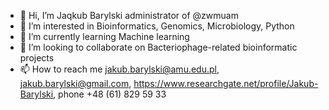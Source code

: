 - 👋 Hi, I’m Jaqkub Barylski administrator of @zwmuam
- 👀 I’m interested in Bioinformatics, Genomics, Microbiology, Python
- 🌱 I’m currently learning Machine learning
- 💞️ I’m looking to collaborate on Bacteriophage-related bioinformatic projects
- 📫 How to reach me jakub.barylski@amu.edu.pl, jakub.barylski@gmail.com, https://www.researchgate.net/profile/Jakub-Barylski, phone +48 (61) 829 59 33

<!---
zwmuam/zwmuam is a ✨ special ✨ repository because its `README.md` (this file) appears on your GitHub profile.
You can click the Preview link to take a look at your changes.
--->
